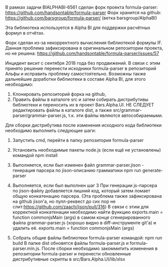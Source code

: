 ﻿В рамках задачи BIALPHABI-6561 сделан форк проекта formula-parser: https://github.com/handsontable/formula-parser
Форк хранится на github: https://github.com/barsgroup/formula-parser/ (ветка barsgroup/AlphaBI)

Эта библиотека используется в Alpha BI для поддержки расчётных формул в отчётах.

Форк сделан из-за некорректного вычисления библиотекой формулы IF. Данная проблема зафиксирована в оригинальном репозитории проекта, но не решена:
https://github.com/handsontable/formula-parser/issues/57

Инцидент висит с сентября 2018 года без продвижений. В связи с этим принято решение перенести исходники formula-parser в репозиторий Альфы и исправить проблему самостоятельно.
Возможны также дальнейшие доработки библиотеки в составе Alpha BI, для этого необходимо:
1. Клонировать репозиторий форка на github, 
2. Править файлы в каталоге src и затем собирать дистрибутивы библиотеки и переносить их в проект Bars.Alpha.UI.
НЕ СЛЕДУЕТ редактировать файлы в каталоге dist, а также src/grammar-parser/grammar-parser.js, т.к. эти файлы являются автособираемыми.

Для сборки дистрибутива после изменения исходного кода библиотеки необходимо выполнить следующие шаги:

1. Запустить cmd, перейти в папку репозитория formula-parser

2. Установить необходимые пакеты node.js (если ещё не установлены) командой npm install

3. Выполняется, если был изменен файл grammar-parser.jison - генерация парсера по jison-описанию грамматики
npm run generate-parser

4. Выполняется, если был выполнен шаг 3
При генерации js-парсера по jison-файлу добавляется лишний код, который затем ломает общую конкатенацию парсера. (Эта проблема также зафиксирована на github jison'a, но пулл-реквест до сих пор не слит:https://github.com/zaach/jison/pull/316)
В связи с этим для корректной конкатенации необходимо найти функцию exports.main = function commonjsMain (args) в самом конце сгенерированного файла grammar-parser.js (хорошо видно в diff-инструменте git'a) и удалить её.
exports.main = function commonjsMain (args)

5. Собрать общие файлы библиотеки formula-parser командой: npm run build
В папке dist обновятся файлы formula-parser.js и formula-parser.min.js. 
После сборки необходимо закоммитить изменения в репозитории formula-parser и перенести обновленные дистрибутивные скрипты в src/Bars.Alpha.UI/lib/xlsx
